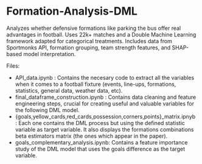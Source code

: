 # Formation-Analysis-DML
Analyzes whether defensive formations like parking the bus offer real advantages in football. Uses 22k+ matches and a Double Machine Learning framework adapted for categorical treatments. Includes data from Sportmonks API, formation grouping, team strength features, and SHAP-based model interpretation.

Files:
- API_data.ipynb : Contains the necesary code to extract all the variables when it comes to a football fixture (events, line-ups, formations, statistics, general data, weather data, etc). 
- final_dataframe_construction.ipynb : Contains data cleaning and feature engineering steps, crucial for creating useful and valuable variables for the following DML model. 
- {goals,yellow_cards,red_cards,possession,corners,points}_matrix.ipnyb : Each one contains the DML process but using the defined statistic variable as target variable. It also displays the formations combinations beta estimators matrix (the ones which appear in the paper).
- goals_complementary_analysis.ipynb: Contains a feature importance study of the DML model that uses the goals difference as the target variable. 
